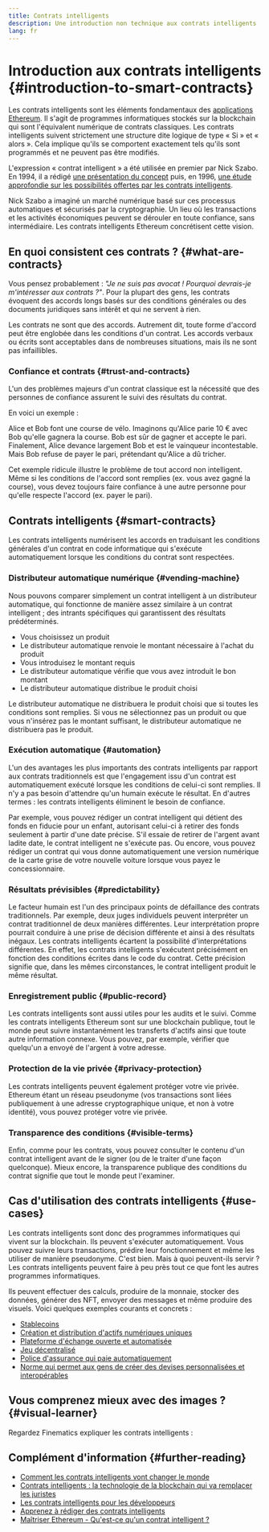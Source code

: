 ```yaml
---
title: Contrats intelligents
description: Une introduction non technique aux contrats intelligents
lang: fr
---
```


# Introduction aux contrats intelligents {#introduction-to-smart-contracts}

Les contrats intelligents sont les éléments fondamentaux des [applications Ethereum](/dapps/). Il s'agit de programmes informatiques stockés sur la blockchain qui sont l'équivalent numérique de contrats classiques. Les contrats intelligents suivent strictement une structure dite logique de type « Si » et « alors ». Cela implique qu'ils se comportent exactement tels qu'ils sont programmés et ne peuvent pas être modifiés.

L'expression « contrat intelligent » a été utilisée en premier par Nick Szabo. En 1994, il a rédigé [une présentation du concept](https://www.fon.hum.uva.nl/rob/Courses/InformationInSpeech/CDROM/Literature/LOTwinterschool2006/szabo.best.vwh.net/smart.contracts.html) puis, en 1996, [une étude approfondie sur les possibilités offertes par les contrats intelligents](https://www.fon.hum.uva.nl/rob/Courses/InformationInSpeech/CDROM/Literature/LOTwinterschool2006/szabo.best.vwh.net/smart_contracts_2.html).

Nick Szabo a imaginé un marché numérique basé sur ces processus automatiques et sécurisés par la cryptographie. Un lieu où les transactions et les activités économiques peuvent se dérouler en toute confiance, sans intermédiaire. Les contrats intelligents Ethereum concrétisent cette vision.

## En quoi consistent ces contrats ? {#what-are-contracts}

Vous pensez probablement : _"Je ne suis pas avocat ! Pourquoi devrais-je m'intéresser aux contrats ?"_. Pour la plupart des gens, les contrats évoquent des accords longs basés sur des conditions générales ou des documents juridiques sans intérêt et qui ne servent à rien.

Les contrats ne sont que des accords. Autrement dit, toute forme d'accord peut être englobée dans les conditions d'un contrat. Les accords verbaux ou écrits sont acceptables dans de nombreuses situations, mais ils ne sont pas infaillibles.

### Confiance et contrats {#trust-and-contracts}

L'un des problèmes majeurs d'un contrat classique est la nécessité que des personnes de confiance assurent le suivi des résultats du contrat.

En voici un exemple :

Alice et Bob font une course de vélo. Imaginons qu'Alice parie 10 € avec Bob qu'elle gagnera la course. Bob est sûr de gagner et accepte le pari. Finalement, Alice devance largement Bob et est le vainqueur incontestable. Mais Bob refuse de payer le pari, prétendant qu'Alice a dû tricher.

Cet exemple ridicule illustre le problème de tout accord non intelligent. Même si les conditions de l'accord sont remplies (ex. vous avez gagné la course), vous devez toujours faire confiance à une autre personne pour qu'elle respecte l'accord (ex. payer le pari).

## Contrats intelligents {#smart-contracts}

Les contrats intelligents numérisent les accords en traduisant les conditions générales d'un contrat en code informatique qui s'exécute automatiquement lorsque les conditions du contrat sont respectées.

### Distributeur automatique numérique {#vending-machine}

Nous pouvons comparer simplement un contrat intelligent à un distributeur automatique, qui fonctionne de manière assez similaire à un contrat intelligent ; des intrants spécifiques qui garantissent des résultats prédéterminés.

- Vous choisissez un produit
- Le distributeur automatique renvoie le montant nécessaire à l'achat du produit
- Vous introduisez le montant requis
- Le distributeur automatique vérifie que vous avez introduit le bon montant
- Le distributeur automatique distribue le produit choisi

Le distributeur automatique ne distribuera le produit choisi que si toutes les conditions sont remplies. Si vous ne sélectionnez pas un produit ou que vous n'insérez pas le montant suffisant, le distributeur automatique ne distribuera pas le produit.

### Exécution automatique {#automation}

L'un des avantages les plus importants des contrats intelligents par rapport aux contrats traditionnels est que l'engagement issu d'un contrat est automatiquement exécuté lorsque les conditions de celui-ci sont remplies. Il n'y a pas besoin d'attendre qu'un humain exécute le résultat. En d'autres termes : les contrats intelligents éliminent le besoin de confiance.

Par exemple, vous pouvez rédiger un contrat intelligent qui détient des fonds en fiducie pour un enfant, autorisant celui-ci à retirer des fonds seulement à partir d'une date précise. S'il essaie de retirer de l'argent avant ladite date, le contrat intelligent ne s'exécute pas. Ou encore, vous pouvez rédiger un contrat qui vous donne automatiquement une version numérique de la carte grise de votre nouvelle voiture lorsque vous payez le concessionnaire.

### Résultats prévisibles {#predictability}

Le facteur humain est l'un des principaux points de défaillance des contrats traditionnels. Par exemple, deux juges individuels peuvent interpréter un contrat traditionnel de deux manières différentes. Leur interprétation propre pourrait conduire à une prise de décision différente et ainsi à des résultats inégaux. Les contrats intelligents écartent la possibilité d'interprétations différentes. En effet, les contrats intelligents s'exécutent précisément en fonction des conditions écrites dans le code du contrat. Cette précision signifie que, dans les mêmes circonstances, le contrat intelligent produit le même résultat.

### Enregistrement public {#public-record}

Les contrats intelligents sont aussi utiles pour les audits et le suivi. Comme les contrats intelligents Ethereum sont sur une blockchain publique, tout le monde peut suivre instantanément les transferts d'actifs ainsi que toute autre information connexe. Vous pouvez, par exemple, vérifier que quelqu'un a envoyé de l'argent à votre adresse.

### Protection de la vie privée {#privacy-protection}

Les contrats intelligents peuvent également protéger votre vie privée. Ethereum étant un réseau pseudonyme (vos transactions sont liées publiquement à une adresse cryptographique unique, et non à votre identité), vous pouvez protéger votre vie privée.

### Transparence des conditions {#visible-terms}

Enfin, comme pour les contrats, vous pouvez consulter le contenu d'un contrat intelligent avant de le signer (ou de le traiter d'une façon quelconque). Mieux encore, la transparence publique des conditions du contrat signifie que tout le monde peut l'examiner.

## Cas d'utilisation des contrats intelligents {#use-cases}

Les contrats intelligents sont donc des programmes informatiques qui vivent sur la blockchain. Ils peuvent s'exécuter automatiquement. Vous pouvez suivre leurs transactions, prédire leur fonctionnement et même les utiliser de manière pseudonyme. C'est bien. Mais à quoi peuvent-ils servir ? Les contrats intelligents peuvent faire à peu près tout ce que font les autres programmes informatiques.

Ils peuvent effectuer des calculs, produire de la monnaie, stocker des données, générer des NFT, envoyer des messages et même produire des visuels. Voici quelques exemples courants et concrets :

- [Stablecoins](/stablecoins/)
- [Création et distribution d'actifs numériques uniques](/nft/)
- [Plateforme d'échange ouverte et automatisée](/get-eth/#dex)
- [Jeu décentralisé](/dapps/?category=gaming)
- [Police d'assurance qui paie automatiquement](https://etherisc.com/)
- [Norme qui permet aux gens de créer des devises personnalisées et interopérables](/developers/docs/standards/tokens/)

## Vous comprenez mieux avec des images ? {#visual-learner}

Regardez Finematics expliquer les contrats intelligents :

<YouTube id="pWGLtjG-F5c" />

## Complément d'information {#further-reading}

- [Comment les contrats intelligents vont changer le monde](https://www.youtube.com/watch?v=pA6CGuXEKtQ)
- [Contrats intelligents : la technologie de la blockchain qui va remplacer les juristes](https://blockgeeks.com/guides/smart-contracts/)
- [Les contrats intelligents pour les développeurs](/developers/docs/smart-contracts/)
- [Apprenez à rédiger des contrats intelligents](/developers/learning-tools/)
- [Maîtriser Ethereum - Qu'est-ce qu'un contrat intelligent ?](https://github.com/ethereumbook/ethereumbook/blob/develop/07smart-contracts-solidity.asciidoc#what-is-a-smart-contract)
